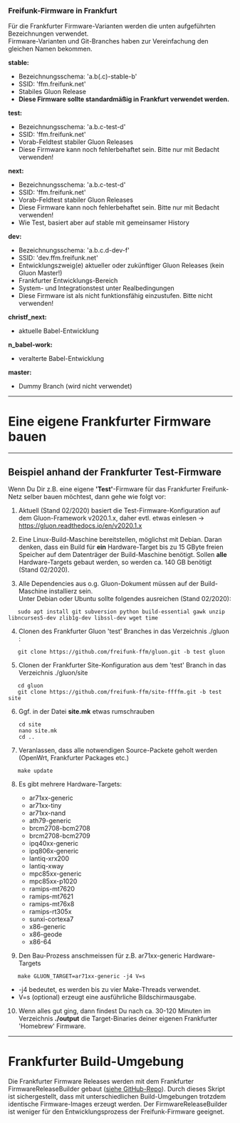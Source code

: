 ### Freifunk-Firmware in Frankfurt
Für die Frankfurter Firmware-Varianten werden die unten aufgeführten Bezeichnungen verwendet.  
Firmware-Varianten und Git-Branches haben zur Vereinfachung den gleichen Namen bekommen.

**stable:**

* Bezeichnungsschema: 'a.b(.c)-stable-b'
* SSID: 'ffm.freifunk.net'
* Stabiles Gluon Release
* **Diese Firmware sollte standardmäßig in Frankfurt verwendet werden.**


**test:**

* Bezeichnungsschema: 'a.b.c-test-d'
* SSID: 'ffm.freifunk.net'
* Vorab-Feldtest stabiler Gluon Releases
* Diese Firmware kann noch fehlerbehaftet sein. Bitte nur mit Bedacht verwenden!

**next:**

* Bezeichnungsschema: 'a.b.c-test-d'
* SSID: 'ffm.freifunk.net'
* Vorab-Feldtest stabiler Gluon Releases
* Diese Firmware kann noch fehlerbehaftet sein. Bitte nur mit Bedacht verwenden!
* Wie Test, basiert aber auf stable mit gemeinsamer History

**dev:**

* Bezeichnungsschema: 'a.b.c.d-dev-f'
* SSID: 'dev.ffm.freifunk.net'
* Entwicklungszweig(e) aktueller oder zukünftiger Gluon Releases (kein Gluon Master!)
* Frankfurter Entwicklungs-Bereich
* System- und Integrationstest unter Realbedingungen
* Diese Firmware ist als nicht funktionsfähig einzustufen. Bitte nicht verwenden!

**christf_next:**

* aktuelle Babel-Entwicklung

**n_babel-work:**

* veralterte Babel-Entwicklung

**master:**

* Dummy Branch (wird nicht verwendet)

---

# Eine eigene Frankfurter Firmware bauen

---

## Beispiel anhand der Frankfurter Test-Firmware

    
Wenn Du Dir z.B. eine eigene **'Test'**-Firmware für das Frankfurter Freifunk-Netz selber bauen möchtest, dann gehe wie folgt vor:

1) Aktuell (Stand 02/2020) basiert die Test-Firmware-Konfiguration auf dem Gluon-Framework v2020.1.x, daher evtl. etwas einlesen -> https://gluon.readthedocs.io/en/v2020.1.x

2) Eine Linux-Build-Maschine bereitstellen, möglichst mit Debian. Daran denken, dass ein Build für **ein** Hardware-Target bis zu 15 GByte freien Speicher auf dem Datenträger der Build-Maschine benötigt. Sollen **alle** Hardware-Targets gebaut werden, so werden ca. 140 GB benötigt (Stand 02/2020).

3) Alle Dependencies aus o.g. Gluon-Dokument müssen auf der Build-Maschine installierz sein.  
Unter Debian oder Ubuntu sollte folgendes ausreichen (Stand 02/2020):
```
   sudo apt install git subversion python build-essential gawk unzip libncurses5-dev zlib1g-dev libssl-dev wget time
```

4) Clonen des Frankfurter Gluon 'test' Branches in das Verzeichnis ./gluon :

```
   git clone https://github.com/freifunk-ffm/gluon.git -b test gluon
```

5) Clonen der Frankfurter Site-Konfiguration aus dem 'test' Branch in das Verzeichnis ./gluon/site

```
   cd gluon
   git clone https://github.com/freifunk-ffm/site-ffffm.git -b test site 
```

6) Ggf. in der Datei **site.mk** etwas rumschrauben

   ```
   cd site
   nano site.mk
   cd ..
   ```

7) Veranlassen, dass alle notwendigen Source-Packete geholt werden (OpenWrt, Frankfurter Packages etc.)

```
   make update
```

8) Es gibt mehrere Hardware-Targets: 

   * ar71xx-generic
   * ar71xx-tiny
   * ar71xx-nand
   * ath79-generic
   * brcm2708-bcm2708
   * brcm2708-bcm2709
   * ipq40xx-generic
   * ipq806x-generic
   * lantiq-xrx200
   * lantiq-xway
   * mpc85xx-generic
   * mpc85xx-p1020
   * ramips-mt7620
   * ramips-mt7621
   * ramips-mt76x8
   * ramips-rt305x
   * sunxi-cortexa7
   * x86-generic
   * x86-geode
   * x86-64

9) Den Bau-Prozess anschmeissen für z.B. ar71xx-generic Hardware-Targets

```
   make GLUON_TARGET=ar71xx-generic -j4 V=s
```

   * -j4 bedeutet, es werden bis zu vier Make-Threads verwendet.<br> 
   * V=s (optional) erzeugt eine ausführliche Bildschirmausgabe.<br>

10) Wenn alles gut ging, dann findest Du nach ca. 30-120 Minuten im Verzeichnis **./output** die Target-Binaries deiner eigenen Frankfurter 'Homebrew' Firmware.

---

# Frankfurter Build-Umgebung
Die Frankfurter Firmware Releases werden mit dem Frankfurter FirmwareReleaseBuilder gebaut ([siehe GitHub-Repo](https://github.com/freifunk-ffm/Firmware-Release-Builder)). Durch dieses Skript ist sichergestellt, dass mit unterschiedlichen Build-Umgebungen trotzdem identische Firmware-Images erzeugt werden. Der FirmwareReleaseBuilder ist weniger für den Entwicklungsprozess der Freifunk-Firmware geeignet. 
